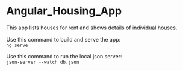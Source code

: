 # Angular_Housing_App
This app lists houses for rent and shows details of individual houses.

Use this command to build and serve the app:  
`ng serve`

Use this command to run the local json server:  
`json-server --watch db.json`
